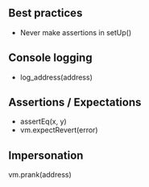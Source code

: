 ## Best practices

- Never make assertions in setUp()

## Console logging

- log_address(address)

## Assertions / Expectations

- assertEq(x, y)
- vm.expectRevert(error)

## Impersonation

vm.prank(address)
